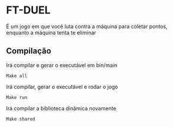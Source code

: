 # FT-DUEL

É um jogo em que você luta contra a máquina para coletar pontos, enquanto a máquina tenta te eliminar


## Compilação

Irá compilar e gerar o executável em bin/main

```
Make all
```

Irá compilar, gerar o executável e rodar o jogo

```
Make run
```

Irá compilar a biblioteca dinâmica novamente
```
Make shared
```
